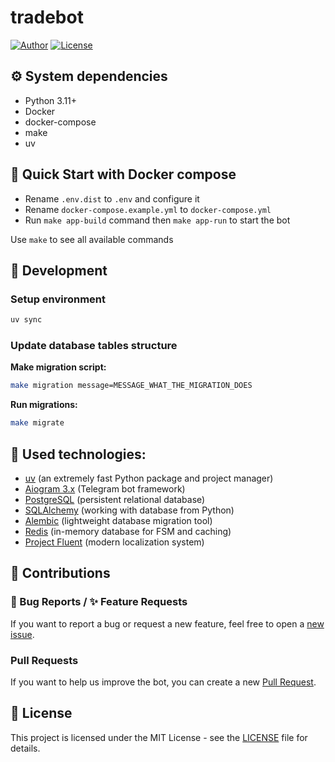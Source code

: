 # tradebot
[![Author](https://img.shields.io/badge/Author-@bI4ckb34rd-blue)](https://github.com/bI4ckb34rd)
[![License](https://img.shields.io/badge/License-MIT-blue)](#license)

## ⚙️ System dependencies
- Python 3.11+
- Docker
- docker-compose
- make
- uv

## 🐳 Quick Start with Docker compose
- Rename `.env.dist` to `.env` and configure it
- Rename `docker-compose.example.yml` to `docker-compose.yml`
- Run `make app-build` command then `make app-run` to start the bot

Use `make` to see all available commands

## 🔧 Development

### Setup environment
```bash
uv sync
```
### Update database tables structure
**Make migration script:**
```bash
make migration message=MESSAGE_WHAT_THE_MIGRATION_DOES
```
**Run migrations:**
```bash
make migrate
```

## 🚀 Used technologies:
- [uv](https://docs.astral.sh/uv/) (an extremely fast Python package and project manager)
- [Aiogram 3.x](https://github.com/aiogram/aiogram) (Telegram bot framework)
- [PostgreSQL](https://www.postgresql.org/) (persistent relational database)
- [SQLAlchemy](https://docs.sqlalchemy.org/en/20/) (working with database from Python)
- [Alembic](https://alembic.sqlalchemy.org/en/latest/) (lightweight database migration tool)
- [Redis](https://redis.io/docs/) (in-memory database for FSM and caching)
- [Project Fluent](https://projectfluent.org/) (modern localization system)

## 🤝 Contributions

### 🐛 Bug Reports / ✨ Feature Requests

If you want to report a bug or request a new feature, feel free to open a [new issue](https://github.com/bI4ckb34rd/tradebot/issues/new).

### Pull Requests

If you want to help us improve the bot, you can create a new [Pull Request](https://github.com/bI4ckb34rd/tradebot/pulls).

## 📝 License

This project is licensed under the MIT License - see the [LICENSE](LICENSE) file for details.
